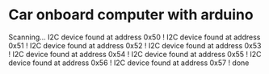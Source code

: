 # Car onboard computer with arduino

Scanning...
I2C device found at address 0x50  !
I2C device found at address 0x51  !
I2C device found at address 0x52  !
I2C device found at address 0x53  !
I2C device found at address 0x54  !
I2C device found at address 0x55  !
I2C device found at address 0x56  !
I2C device found at address 0x57  !
done
